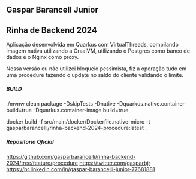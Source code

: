 ## Gaspar Barancell Junior


## Rinha de Backend 2024

Aplicação desenvolvida em Quarkus com VirtualThreads, compilando imagem nativa utilizando a GraalVM, utilizando o Postgres como banco de dados e o Nginx como proxy.

Nessa versão eu não utilizei bloqueio pessimista, fiz a operação tudo em uma procedure fazendo o update no saldo do cliente validando o limite.


##### BUILD

./mvnw clean package -DskipTests -Dnative -Dquarkus.native.container-build=true -Dquarkus.container-image.build=true

docker build -f src/main/docker/Dockerfile.native-micro -t gasparbarancelli/rinha-backend-2024-procedure:latest .


##### Repositorio Oficial

https://github.com/gasparbarancelli/rinha-backend-2024/tree/feature/procedure
https://twitter.com/gasparbjr
https://br.linkedin.com/in/gaspar-barancelli-junior-77681881